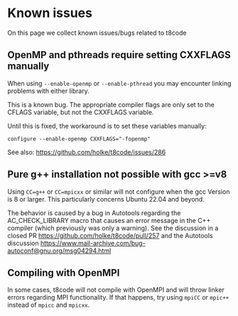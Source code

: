 # Known issues

On this page we collect known issues/bugs related to t8code

## OpenMP and pthreads require setting CXXFLAGS manually

When using `--enable-openmp` or `--enable-pthread` you may encounter linking problems with either library.

This is a known bug. The appropriate compiler flags are only set to the CFLAGS variable, but not the CXXFLAGS variable.

Until this is fixed, the workaround is to set these variables manually:

```
configure --enable-openmp CXXFLAGS="-fopenmp"
```

See also: https://github.com/holke/t8code/issues/286

## Pure g++ installation not possible with gcc >=v8 

Using `CC=g++` or `CC=mpicxx` or similar will not configure when the gcc Version is 8 or larger.
This particularly concerns Ubuntu 22.04 and beyond.

The behavior is caused by a bug in Autotools regarding the AC_CHECK_LIBRARY macro that causes an error message in the C++ compiler (which previously was only a warning).
See the discussion in a closed PR https://github.com/holke/t8code/pull/257 and the Autotools discussion https://www.mail-archive.com/bug-autoconf@gnu.org/msg04294.html

## Compiling with OpenMPI

In some cases, t8code will not compile with OpenMPI and will throw linker errors regarding MPI functionality. If that happens, try using `mpiCC` or `mpic++` instead of `mpicc` and `mpicxx`.